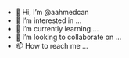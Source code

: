 - 👋 Hi, I’m @aahmedcan
- 👀 I’m interested in ...
- 🌱 I’m currently learning ...
- 💞️ I’m looking to collaborate on ...
- 📫 How to reach me ...

<!---
aahmedcan/aahmedcan is a ✨ special ✨ repository because its `README.md` (this file) appears on your GitHub profile.
You can click the Preview link to take a look at your changes.
--->
